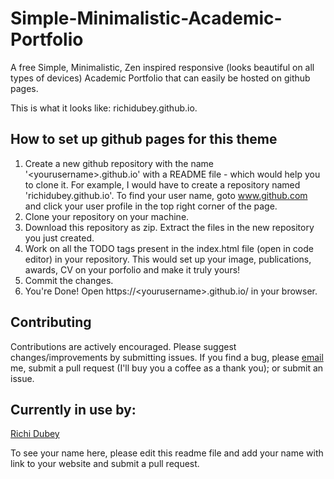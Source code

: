 # Simple-Minimalistic-Academic-Portfolio
A free Simple, Minimalistic, Zen inspired responsive (looks beautiful on all types of devices) Academic Portfolio that can easily be hosted on github pages.

This is what it looks like: richidubey.github.io.

## How to set up github pages for this theme
1. Create a new github repository with the name '\<yourusername\>.github.io' with a README file - which would help you to clone it. For example, I would have to create a repository named 'richidubey​​.github.​io'. To find your user name, goto www.github.com and click your user profile in the top right corner of the page.
2. Clone your repository on your machine.
3. Download this repository as zip. Extract the files in the new repository you just created.
4. Work on all the TODO tags present in the index.html file (open in code editor) in your repository. This would set up your image, publications, awards, CV on your porfolio and make it truly yours!
5. Commit the changes.
6. You're Done! Open https://\<yourusername\>.github.io/ in your browser.

## Contributing

Contributions are actively encouraged. Please suggest changes/improvements by submitting issues. If you find a bug, please [email](mailto:richidubey@gmail.com) me, submit a pull request (I'll buy you a coffee as a thank you); or submit an issue.

## Currently in use by:

[Richi Dubey](richidubey.github.io/)


To see your name here, please edit this readme file and add your name with link to your website and submit a pull request.
